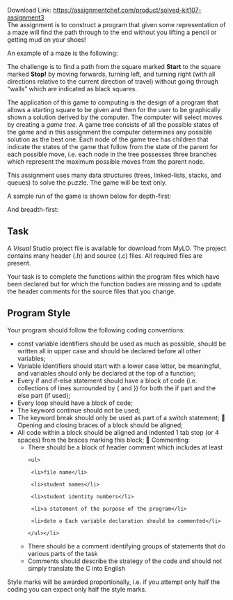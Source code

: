 Download Link: https://assignmentchef.com/product/solved-kit107-assignment3
<br>
The assignment is to construct a program that given some representation of a maze will find the path through to the end without you lifting a pencil or getting mud on your shoes!

An example of a maze is the following:

The challenge is to find a path from the square marked <strong>Start</strong> to the square marked <strong>Stop!</strong> by moving forwards, turning left, and turning right (with all directions relative to the current direction of travel) without going through “walls” which are indicated as black squares.

The application of this game to computing is the design of a program that allows a starting square to be given and then for the user to be graphically shown a solution derived by the computer.  The computer will select moves by creating a <em>game tree</em>.  A game tree consists of all the possible states of the game and in this assignment the computer determines any possible solution as the best one.  Each node of the game tree has children that indicate the states of the game that follow from the state of the parent for each possible move, i.e. each node in the tree possesses three branches which represent the maximum possible moves from the parent node.




This assignment uses many data structures (trees, linked-lists, stacks, and queues) to solve the puzzle.  The game will be text only.

A sample run of the game is shown below for depth-first:

And breadth-first:

<h2>Task</h2>

A <em>Visual </em>Studio project file is available for download from MyLO.  The project contains many header (.h) and source (.c) files.  All required files are present.




Your task is to complete the functions within the program files which have been declared but for which the function bodies are missing and to update the header comments for the source files that you change.

<h2>Program Style</h2>

Your program should follow the following coding conventions:

<ul>

 <li>const variable identifiers should be used as much as possible, should be written all in upper case and should be declared before all other variables;</li>

 <li>Variable identifiers should start with a lower case letter, be meaningful, and variables should only be declared at the top of a function;</li>

 <li>Every if and if-else statement should have a block of code (i.e. collections of lines surrounded by { and }) for both the if part and the else part (if used);</li>

 <li>Every loop should have a block of code;</li>

 <li>The keyword continue should not be used;</li>

 <li>The keyword break should only be used as part of a switch statement;  Opening and closing braces of a block should be aligned;</li>

 <li>All code within a block should be aligned and indented 1 tab stop (or 4 spaces) from the braces marking this block;  Commenting:

  <ul>

   <li>There should be a block of header comment which includes at least

    <ul>

     <li>file name</li>

     <li>student names</li>

     <li>student identity numbers</li>

     <li>a statement of the purpose of the program</li>

     <li>date o Each variable declaration should be commented</li>

    </ul></li>

   <li>There should be a comment identifying groups of statements that do various parts of the task</li>

   <li>Comments should describe the strategy of the code and should not simply translate the C into English</li>

  </ul></li>

</ul>

Style marks will be awarded proportionally, i.e. if you attempt only half the coding you can expect only half the style marks.